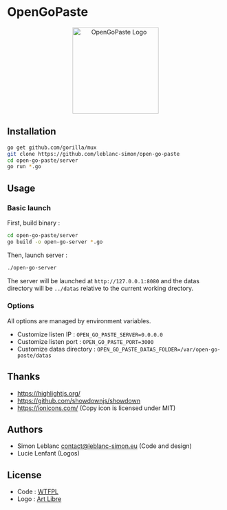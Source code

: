 # OpenGoPaste

<p align="center">
    <img src="https://leblanc.io/logo-open-go-paste.svg" width="200" height="200" title="OpenGoPaste Logo">
</p>

## Installation

```bash
go get github.com/gorilla/mux
git clone https://github.com/leblanc-simon/open-go-paste
cd open-go-paste/server
go run *.go
```

## Usage

### Basic launch

First, build binary :

```bash
cd open-go-paste/server
go build -o open-go-server *.go
```

Then, launch server :

```bash
./open-go-server
```

The server will be launched at `http://127.0.0.1:8080` and the datas directory will be `../datas` relative to the current working drectory.

### Options

All options are managed by environment variables.

* Customize listen IP : `OPEN_GO_PASTE_SERVER=0.0.0.0`
* Customize listen port : `OPEN_GO_PASTE_PORT=3000`
* Customize datas directory : `OPEN_GO_PASTE_DATAS_FOLDER=/var/open-go-paste/datas`


## Thanks

* https://highlightjs.org/
* https://github.com/showdownjs/showdown
* https://ionicons.com/ (Copy icon is licensed under MIT)

## Authors

* Simon Leblanc <contact@leblanc-simon.eu> (Code and design)
* Lucie Lenfant (Logos)

## License

* Code : [WTFPL](http://www.wtfpl.net/)
* Logo : [Art Libre](http://artlibre.org/)
